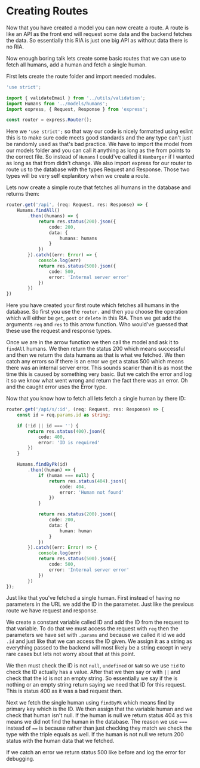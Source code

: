 # Creating Routes

Now that you have created a model you can now create a route. A route is like an API as the front end will request some data and the backend fetches the data. So essentially this RIA is just one big API as without data there is no RIA.

Now enough boring talk lets create some basic routes that we can use to fetch all humans, add a human and fetch a single human.

First lets create the route folder and import needed modules.

```ts
'use strict';

import { validateEmail } from '../utils/validation';
import Humans from '../models/humans';
import express, { Request, Response } from 'express';

const router = express.Router();
```

Here we `'use strict';` so that way our code is nicely formatted using eslint this is to make sure code meets good standards and the any type can't just be randomly used as that's bad practice. We have to import the model from our models folder and you can call it anything as long as the from points to the correct file. So instead of `Humans` I could've called it `Hamburger` if I wanted as long as that from didn't change. We also import express for our router to route us to the database with the types Request and Response. Those two types will be very self explanitory when we create a route.

Lets now create a simple route that fetches all humans in the database and returns them:

```ts
router.get('/api', (req: Request, res: Response) => {
    Humans.findAll()
        .then((humans) => {
            return res.status(200).json({
                code: 200,
                data: {
                    humans: humans
                }
            })
        }).catch((err: Error) => {
            console.log(err)
            return res.status(500).json({
                code: 500,
                error: 'Internal server error'
            })
        })
})
```

Here you have created your first route which fetches all humans in the database. So first you use the `router.` and then you choose the operation which will either be `get`, `post` or `delete` in this RIA. Then we get add the arguments `req` and `res` to this arrow function. Who would've guessed that these use the request and response types. 

Once we are in the arrow function we then call the model and ask it to `findAll` humans. We then return the status 200 which means successful and then we return the data humans as that is what we fetched. We then catch any errors so if there is an error we get a status 500 which means there was an internal server error. This sounds scarier than it is as most the time this is caused by something very basic. But we catch the error and log it so we know what went wrong and return the fact there was an error. Oh and the caught error uses the Error type.

Now that you know how to fetch all lets fetch a single human by there ID:

```ts
router.get('/api/s/:id', (req: Request, res: Response) => {
    const id = req.params.id as string;

    if (!id || id === '') {
        return res.status(400).json({
            code: 400,
            error: 'ID is required'
        })
    }

    Humans.findByPk(id)
        .then((human) => {
            if (human === null) {
                return res.status(404).json({
                    code: 404,
                    error: 'Human not found'
                })
            }

            return res.status(200).json({
                code: 200,
                data: {
                    human: human
                }
            })
        }).catch((err: Error) => {
            console.log(err)
            return res.status(500).json({
                code: 500,
                error: 'Internal server error'
            })
        })
});
```

Just like that you've fetched a single human. First instead of having no parameters in the URL we add the ID in the parameter. Just like the previous route we have request and response.

We create a constant variable called ID and add the ID from the request to that variable. To do that we must access the request with `req` then the parameters we have set with `.params` and because we called it id we add `.id` and just like that we can access the ID given. We assign it as a string as everything passed to the backend will most likely be a string except in very rare cases but lets not worry about that at this point.

We then must check the ID is not `null`, `undefined` or `NaN` so we use `!id` to check the ID actually has a value. After that we then say or with `||` and check that the id is not an empty string. So essentially we say if the is nothing or an empty string return saying we need that ID for this request. This is status 400 as it was a bad request then.

Next we fetch the single human using `findByPk` which means find by primary key which is the ID. We then assign that the variable human and we check that human isn't null. If the human is null we return status 404 as this means we did not find the human in the database. The reason we use `===` instead of `==` is because rather than just checking they match we check the type with the triple equals as well. If the human is not null we return 200 status with the human data that we fetched. 

If we catch an error we return status 500 like before and log the error for debugging.